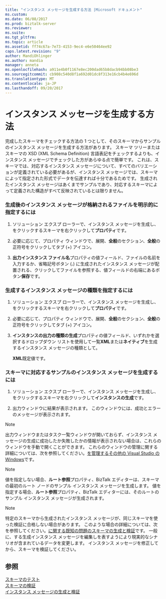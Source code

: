 ```yaml
---
title: "インスタンス メッセージを生成する方法 |Microsoft ドキュメント"
ms.custom: 
ms.date: 06/08/2017
ms.prod: biztalk-server
ms.reviewer: 
ms.suite: 
ms.tgt_pltfrm: 
ms.topic: article
ms.assetid: ff74c67a-7e73-4153-9ec4-e6e50464ee92
caps.latest.revision: "9"
author: MandiOhlinger
ms.author: mandia
manager: anneta
ms.openlocfilehash: a911e4b0f1167e8ec200dad65b8dacb94bb08be3
ms.sourcegitcommit: cb908c540d8f1a692d01dc8f313e16cb4b4e696d
ms.translationtype: MT
ms.contentlocale: ja-JP
ms.lasthandoff: 09/20/2017
---
```

# <a name="how-to-generate-instance-messages"></a>インスタンス メッセージを生成する方法
完成したスキーマをチェックする方法の 1 つとして、そのスキーマからサンプルのインスタンス メッセージを生成する方法があります。 スキーマ ツリーまたはスキーマの XSD (XML Schema Definition) 言語表記をチェックするよりも、インスタンス メッセージでチェックした方があらゆる点で簡単です。 これは、スキーマでは、対応するインスタンス メッセージについて、すべてのバリエーションが定義されている必要があるが、インスタンス メッセージでは、スキーマによって指定された形式でデータを伝達すれば十分であるためです。 生成されたインスタンス メッセージはあくまでサンプルであり、対応するスキーマによって定義された構造がすべて反映されているとは限りません。  
  
### <a name="to-explicitly-specify-a-file-to-contain-the-generated-instance-message"></a>生成後のインスタンス メッセージが格納されるファイルを明示的に指定するには  
  
1.  ソリューション エクスプ ローラーで、インスタンス メッセージを生成し、をクリックするスキーマを右クリックして**プロパティ**です。  
  
2.  必要に応じて、プロパティ ウィンドウで、展開、**全般**のセクション、**全般**の正符号をクリックしてタブ (+) アイコン。  
  
3.  **出力インスタンス ファイル名**プロパティの値フィールド、ファイルの名前を入力するか、省略記号ボタン (**.**) に生成されたインスタンス メッセージが配置される、クリックしてファイルを参照する、値フィールドの右端にあるボタン**保存**です。  
  
### <a name="to-specify-the-type-of-the-generated-instance-message"></a>生成するインスタンス メッセージの種類を指定するには  
  
1.  ソリューション エクスプ ローラーで、インスタンス メッセージを生成し、をクリックするスキーマを右クリックして**プロパティ**です。  
  
2.  必要に応じて、プロパティ ウィンドウで、展開、**全般**のセクション、**全般**の正符号をクリックしてタブ (+) アイコン。  
  
3.  **インスタンスの出力の種類の生成**プロパティの値フィールド、いずれかを選択するドロップダウン リストを使用して一覧**XML**または**ネイティブ**を生成するインスタンス メッセージの種類として。  
  
     **XML**既定値です。  
  
### <a name="to-generate-a-sample-instance-message-for-a-schema"></a>スキーマに対応するサンプルのインスタンス メッセージを生成するには  
  
1.  ソリューション エクスプ ローラーで、インスタンス メッセージを生成し、をクリックするスキーマを右クリックして**インスタンスの生成**です。  
  
2.  出力ウィンドウに結果が表示されます。 このウィンドウには、成功とエラーのメッセージが表示されます。  
  
> [!NOTE]
>  出力ウィンドウまたはタスク一覧ウィンドウが開いておらず、インスタンス メッセージの生成に成功したか失敗したかの情報が表示されない場合は、これらのウィンドウを手動で開くことができます。 これらのウィンドウの管理に関する詳細については、次を参照してください。[を管理するその他の Visual Studio の Windows](../core/how-to-manage-other-visual-studio-windows.md)です。  
  
> [!NOTE]
>  値を指定しない場合、**ルート参照**プロパティ、BizTalk エディターは、スキーマの最初のルート ノードのサンプル インスタンス メッセージを生成します。 値を指定する場合、**ルート参照**プロパティ、BizTalk エディターには、そのルートのサンプル インスタンス メッセージが生成されます。  
  
> [!NOTE]
>  特定のスキーマから生成されたインスタンス メッセージが、同じスキーマを使った検証に合格しない場合があります。 このような場合の詳細については、次を参照してください。[に関する既知の問題のスキーマの生成と検証](../core/known-issues-with-schema-generation-and-validation.md)です。 一般に、する生成インスタンス メッセージを編集しを表すようにより現実的なシナリオが含まれているデータを変更します。 インスタンス メッセージを修正してから、スキーマを検証してください。  
  
## <a name="see-also"></a>参照  
 [スキーマのテスト](../core/testing-schemas.md)   
 [スキーマの検証](../core/schema-validation1.md)   
 [インスタンス メッセージの生成と検証](../core/instance-message-generation-and-validation.md)